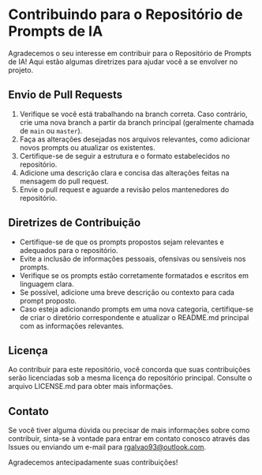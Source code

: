 # Contribuindo para o Repositório de Prompts de IA

Agradecemos o seu interesse em contribuir para o Repositório de Prompts de IA! Aqui estão algumas diretrizes para ajudar você a se envolver no projeto.

## Envio de Pull Requests

1. Verifique se você está trabalhando na branch correta. Caso contrário, crie uma nova branch a partir da branch principal (geralmente chamada de `main` ou `master`).
2. Faça as alterações desejadas nos arquivos relevantes, como adicionar novos prompts ou atualizar os existentes.
3. Certifique-se de seguir a estrutura e o formato estabelecidos no repositório.
4. Adicione uma descrição clara e concisa das alterações feitas na mensagem do pull request.
5. Envie o pull request e aguarde a revisão pelos mantenedores do repositório.

## Diretrizes de Contribuição

- Certifique-se de que os prompts propostos sejam relevantes e adequados para o repositório.
- Evite a inclusão de informações pessoais, ofensivas ou sensíveis nos prompts.
- Verifique se os prompts estão corretamente formatados e escritos em linguagem clara.
- Se possível, adicione uma breve descrição ou contexto para cada prompt proposto.
- Caso esteja adicionando prompts em uma nova categoria, certifique-se de criar o diretório correspondente e atualizar o README.md principal com as informações relevantes.

## Licença

Ao contribuir para este repositório, você concorda que suas contribuições serão licenciadas sob a mesma licença do repositório principal. Consulte o arquivo LICENSE.md para obter mais informações.

## Contato

Se você tiver alguma dúvida ou precisar de mais informações sobre como contribuir, sinta-se à vontade para entrar em contato conosco através das Issues ou enviando um e-mail para rgalvao93@outlook.com.

Agradecemos antecipadamente suas contribuições!
